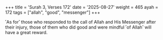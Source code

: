 +++
title = 'Surah 3, Verses 172'
date = '2025-08-27'
weight = 465
ayah = 172
tags = ["allah", "good", "messenger"]
+++

˹As for˺ those who responded to the call of Allah and His Messenger after their injury, those of them who did good and were mindful ˹of Allah˺ will have a great reward.